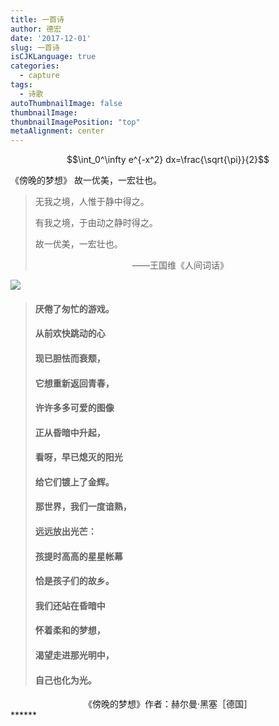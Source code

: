 ```yaml
---
title: 一首诗
author: 德宏
date: '2017-12-01'
slug: 一首诗
isCJKLanguage: true
categories:
  - capture
tags:
  - 诗歌
autoThumbnailImage: false
thumbnailImage: 
thumbnailImagePosition: "top"
metaAlignment: center
---
```


$$\int_0^\infty e^{-x^2} dx=\frac{\sqrt{\pi}}{2}$$

《傍晚的梦想》 
故一优美，一宏壮也。
 <!--more-->  
 
> 无我之境，人惟于静中得之。
>
> 有我之境，于由动之静时得之。
>
> 故一优美，一宏壮也。 
>
>  <center> ——王国维《人间词话》</center>

<img src="https://source.unsplash.com/user/dehong1/likes/1600x900">
<!--more--> 


> #### 厌倦了匆忙的游戏。
> #### 从前欢快跳动的心
> #### 现已胆怯而衰颓，
> #### 它想重新返回青春，
> #### 许许多多可爱的图像
> #### 正从昏暗中升起，
> #### 看呀，早已熄灭的阳光
> #### 给它们镀上了金辉。
> #### 那世界，我们一度谙熟，
> #### 远远放出光芒：
> #### 孩提时高高的星星帐幕
> #### 恰是孩子们的故乡。
> #### 我们还站在昏暗中
> #### 怀着柔和的梦想，
> #### 渴望走进那光明中，
> #### 自己也化为光。

<center> 《傍晚的梦想》作者：赫尔曼·黑塞［德国］</center>
******



